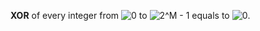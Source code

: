 **XOR** of every integer from <img src="https://tex.s2cms.ru/svg/0" alt="0" /> to <img src="https://tex.s2cms.ru/svg/2%5EM%20-%201" alt="2^M - 1" /> equals to <img src="https://tex.s2cms.ru/svg/0" alt="0" />.
